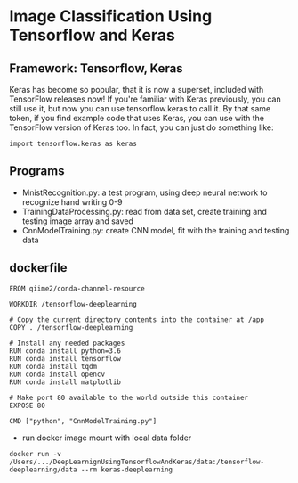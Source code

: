 # Image Classification Using Tensorflow and Keras
## Framework: Tensorflow, Keras

Keras has become so popular, that it is now a superset, included with TensorFlow releases now! If you're familiar with Keras previously, you can still use it, but now you can use tensorflow.keras to call it. By that same token, if you find example code that uses Keras, you can use with the TensorFlow version of Keras too. In fact, you can just do something like:
```
import tensorflow.keras as keras
```

## Programs
- MnistRecognition.py: a test program, using deep neural network to recognize hand writing 0-9
- TrainingDataProcessing.py: read from data set, create training and testing image array and saved
- CnnModelTraining.py: create CNN model, fit with the training and testing data

## dockerfile
```
FROM qiime2/conda-channel-resource

WORKDIR /tensorflow-deeplearning

# Copy the current directory contents into the container at /app
COPY . /tensorflow-deeplearning

# Install any needed packages
RUN conda install python=3.6
RUN conda install tensorflow
RUN conda install tqdm
RUN conda install opencv
RUN conda install matplotlib

# Make port 80 available to the world outside this container
EXPOSE 80

CMD ["python", "CnnModelTraining.py"]
```
- run docker image mount with local data folder
```
docker run -v /Users/.../DeepLearnignUsingTensorflowAndKeras/data:/tensorflow-deeplearning/data --rm keras-deeplearning
```
